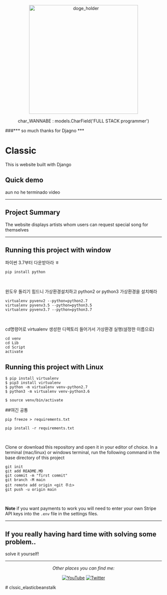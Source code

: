 <p align="center">
  <p align="center">
    <a href="https://www.youtube.com/watch?v=Ih4xoL9KqOE&t=66s" target="_blank">
      <img src="https://user-images.githubusercontent.com/62371271/120529900-e0382580-c417-11eb-9b0d-363fca0923a2.png" alt="doge_holder" height="350">
    </a>
  </p>
  <p align="center">
    char_WANNABE : models.CharField('FULL STACK programmer')
  </p>

###*** so much thanks for Djagno ***



# Classic

This is website built with Django

## Quick demo
aun no he terminado video

---
## Project Summary
The website displays artists whom users can request special song for themselves

---

## Running this project with window

파이썬 3.7부터 다운받아라 ㅎ
```
pip install python
```
<br>

윈도우 돌리기 힘드니 가상환경설치하고 python2 or python3 가상환경을 설치해라
```
virtualenv pyvenv2 --python=python2.7
virtualenv pyvenv3.5 --python=python3.5
virtualenv pyvenv3.7 --python=python3.7
```
<br>

cd명령어로 virtualenv 생성한 디렉토리 들어가서 가상환경 실행(설정한 이름으로)
```
cd venv
cd Lib
cd Script
activate
```
## Running this project with Linux
```
$ pip install virtualenv
$ pip3 install virtualenv
$ python -m virtualenv venv-python2.7
$ python3 -m virtualenv venv-python3.6
```
```
$ source venv/bin/activate
```

##여긴 공통
````
pip freeze > requirements.txt
````

````
pip install -r requirements.txt
````
<br>

Clone or download this repository and open it in your editor of choice. In a terminal (mac/linux) or windows terminal, run the following command in the base directory of this project

````
git init
git add README.MD
git commit -m "first commit"
git branch -M main
git remote add origin <git 주소>
git push -u origin main
````

<br>


**Note** if you want payments to work you will need to enter your own Stripe API keys into the `.env` file in the settings files.

---

## If you really having hard time with solving some problem..
solve it yourself! 

---
<div align="center">

<i>Other places you can find me:</i><br>

<a href="https://www.youtube.com/watch?v=_oUu7_cHw8Q&list=RD_oUu7_cHw8Q&start_radio=1"><img src="https://img.shields.io/badge/YouTube-%23E4405F.svg?&style=flat-square&logo=youtube&logoColor=white" alt="YouTube"></a>
<a href="https://www.youtube.com/watch?v=_oUu7_cHw8Q&list=RD_oUu7_cHw8Q&start_radio=1"><img src="https://img.shields.io/badge/Twitter-%231877F2.svg?&style=flat-square&logo=twitter&logoColor=white" alt="Twitter"></a>

</div>
# clssic_elasticbeanstalk

